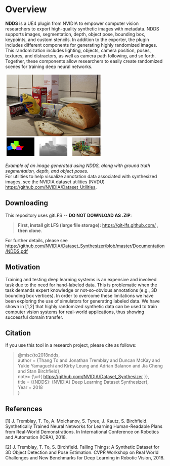 Overview
========

**NDDS** is a UE4 plugin from NVIDIA to empower computer vision researchers to export high-quality synthetic images with metadata. NDDS supports images, segmentation, depth, object pose, bounding box, keypoints, and custom stencils. In addition to the exporter, the plugin includes different components for generating highly randomized images. This randomization includes lighting, objects, camera position, poses, textures, and distractors, as well as camera path following, and so forth. Together, these components allow researchers to easily create randomized scenes for training deep neural networks.

![](./NDDSIntro.png)

_Example of an image generated using NDDS, along with ground truth segmentation, depth, and object poses._ <br> For utilities to help visualize annotation data associated with synthesized images, see the NVIDIA dataset utilities (NVDU) https://github.com/NVIDIA/Dataset_Utilities.

Downloading
-----------
This repository uses gitLFS -- **DO NOT DOWNLOAD AS .ZIP**:

> **First, install git LFS (large file storage):** https://git-lfs.github.com/ , **then clone**.

For further details, please see https://github.com/NVIDIA/Dataset_Synthesizer/blob/master/Documentation/NDDS.pdf


Motivation
----------
Training and testing deep learning systems is an expensive and involved task due to the need for hand-labeled data. This is problematic when the task demands expert knowledge or not-so-obvious annotations (e.g., 3D bounding box vertices).  In order to overcome these limitations we have been exploring the use of simulators for generating labeled data. We have shown in [1,2] that highly randomized synthetic data can be used to train computer vision systems for real-world applications, thus showing successful domain transfer.

Citation
--------
If you use this tool in a research project, please cite as follows:
> \@misc{to2018ndds,<br> author = {Thang To and Jonathan Tremblay and Duncan McKay and Yukie Yamaguchi and Kirby Leung and Adrian Balanon and Jia Cheng and Stan Birchfield},<br> note= {\url{ https://github.com/NVIDIA/Dataset_Synthesizer }},<br> title = {{NDDS}: {NVIDIA} Deep Learning Dataset Synthesizer},<br> Year = 2018<br>}


References
----------
[1] J. Tremblay, T. To, A. Molchanov, S. Tyree, J. Kautz, S. Birchfield. Synthetically Trained Neural Networks for Learning Human-Readable Plans from Real-World Demonstrations. In International Conference on Robotics and Automation (ICRA), 2018.

[2] J. Tremblay, T. To, S. Birchfield.  Falling Things:  A Synthetic Dataset for 3D Object Detection and Pose Estimation.  CVPR Workshop on Real World Challenges and New Benchmarks for Deep Learning in Robotic Vision, 2018.